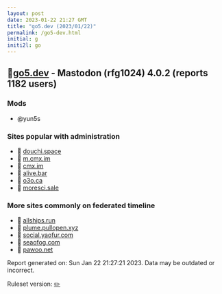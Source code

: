 ```yaml
---
layout: post
date: 2023-01-22 21:27 GMT
title: "go5.dev (2023/01/22)"
permalink: /go5-dev.html
initial: g
initi2l: go
---
```


## 🐘[go5.dev](https://go5.dev) - Mastodon (rfg1024) 4.0.2 (reports 1182 users)

### Mods
 * @yun5s

### Sites popular with administration

* 🐘 [douchi.space](/douchi-space.html)
* 🐘 [m.cmx.im](/m-cmx-im.html)
* 🐘 [cmx.im](/cmx-im.html)
* 🐘 [alive.bar](/alive-bar.html)
* 🐘 [o3o.ca](/o3o-ca.html)
* 🐘 [moresci.sale](/moresci-sale.html)

### More sites commonly on federated timeline

* 🐘 [allships.run](/allships-run.html)
* 🐘 [plume.pullopen.xyz](/plume-pullopen-xyz.html)
* 🐘 [social.yaofur.com](/social-yaofur-com.html)
* 🐘 [seaofog.com](/seaofog-com.html)
* 🧸 [pawoo.net](/pawoo-net.html)

Report generated on: Sun Jan 22 21:27:21 2023. Data may be outdated or incorrect.

Ruleset version: [✏️](/version-pencil)

